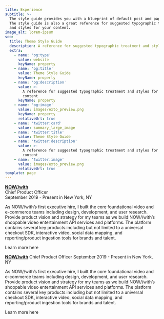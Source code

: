 ```yaml
---
title: Experience
subtitle: >-
  The style guide provides you with a blueprint of default post and page styles.
  The style guide is also a great reference for suggested typographic treatment
  and styles for your content.
image_alt: lorem-ipsum
seo:
  title: Theme Style Guide
  description: A reference for suggested typographic treatment and styles for your content
  extra:
    - name: 'og:type'
      value: website
      keyName: property
    - name: 'og:title'
      value: Theme Style Guide
      keyName: property
    - name: 'og:description'
      value: >-
        A reference for suggested typographic treatment and styles for your
        content
      keyName: property
    - name: 'og:image'
      value: images/exto_preview.png
      keyName: property
      relativeUrl: true
    - name: 'twitter:card'
      value: summary_large_image
    - name: 'twitter:title'
      value: Theme Style Guide
    - name: 'twitter:description'
      value: >-
        A reference for suggested typographic treatment and styles for your
        content
    - name: 'twitter:image'
      value: images/exto_preview.png
      relativeUrl: true
template: page
---
```

[**NOW//with**](https://nowwith.com/)
<BR>
Chief Product Officer
<BR>
September 2019 - Present in New York, NY

As NOW//with’s first executive hire, I built the core foundational video and e-commerce teams including design, development, and user research. Provide product vision and strategy for my teams as we build NOW//with’s shoppable video entertainment API services and platforms. The platform contains several key products including but not limited to a universal checkout SDK, interactive video, social data mapping, and reporting/product ingestion tools for brands and talent.

Learn more here

[**NOW//with**](https://nowwith.com/)
Chief Product Officer
September 2019 - Present in New York, NY

As NOW//with’s first executive hire, I built the core foundational video and e-commerce teams including design, development, and user research. Provide product vision and strategy for my teams as we build NOW//with’s shoppable video entertainment API services and platforms. The platform contains several key products including but not limited to a universal checkout SDK, interactive video, social data mapping, and reporting/product ingestion tools for brands and talent.

Learn more here

#
